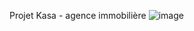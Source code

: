 Projet Kasa - agence immobilière 
![image](https://github.com/cl201ficelle/Kasa_Chedhomme_Melanie/assets/139238877/6c091a14-b747-4f7a-ba1a-2c5b4a8c5c8b)

